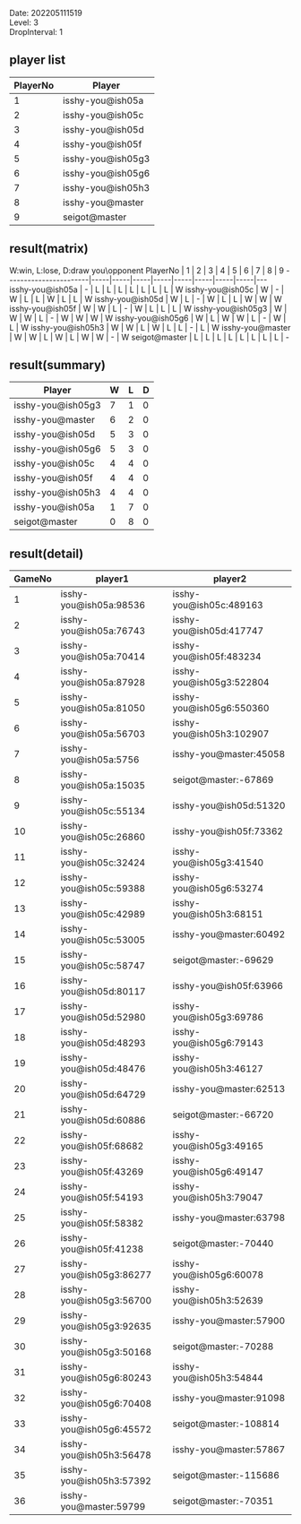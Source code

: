 Date: 202205111519  
Level: 3  
DropInterval: 1  
## player list
PlayerNo  |  Player
----------|-------------------
1         |  isshy-you@ish05a
2         |  isshy-you@ish05c
3         |  isshy-you@ish05d
4         |  isshy-you@ish05f
5         |  isshy-you@ish05g3
6         |  isshy-you@ish05g6
7         |  isshy-you@ish05h3
8         |  isshy-you@master
9         |  seigot@master
## result(matrix)
W:win, L:lose, D:draw
you\opponent PlayerNo  |  1  |  2  |  3  |  4  |  5  |  6  |  7  |  8  |  9
-----------------------|-----|-----|-----|-----|-----|-----|-----|-----|---
isshy-you@ish05a       |  -  |  L  |  L  |  L  |  L  |  L  |  L  |  L  |  W
isshy-you@ish05c       |  W  |  -  |  W  |  L  |  L  |  W  |  L  |  L  |  W
isshy-you@ish05d       |  W  |  L  |  -  |  W  |  L  |  L  |  W  |  W  |  W
isshy-you@ish05f       |  W  |  W  |  L  |  -  |  W  |  L  |  L  |  L  |  W
isshy-you@ish05g3      |  W  |  W  |  W  |  L  |  -  |  W  |  W  |  W  |  W
isshy-you@ish05g6      |  W  |  L  |  W  |  W  |  L  |  -  |  W  |  L  |  W
isshy-you@ish05h3      |  W  |  W  |  L  |  W  |  L  |  L  |  -  |  L  |  W
isshy-you@master       |  W  |  W  |  L  |  W  |  L  |  W  |  W  |  -  |  W
seigot@master          |  L  |  L  |  L  |  L  |  L  |  L  |  L  |  L  |  -
## result(summary)
Player             |  W  |  L  |  D
-------------------|-----|-----|---
isshy-you@ish05g3  |  7  |  1  |  0
isshy-you@master   |  6  |  2  |  0
isshy-you@ish05d   |  5  |  3  |  0
isshy-you@ish05g6  |  5  |  3  |  0
isshy-you@ish05c   |  4  |  4  |  0
isshy-you@ish05f   |  4  |  4  |  0
isshy-you@ish05h3  |  4  |  4  |  0
isshy-you@ish05a   |  1  |  7  |  0
seigot@master      |  0  |  8  |  0
## result(detail)
GameNo  |  player1                  |  player2
--------|---------------------------|--------------------------
1       |  isshy-you@ish05a:98536   |  isshy-you@ish05c:489163
2       |  isshy-you@ish05a:76743   |  isshy-you@ish05d:417747
3       |  isshy-you@ish05a:70414   |  isshy-you@ish05f:483234
4       |  isshy-you@ish05a:87928   |  isshy-you@ish05g3:522804
5       |  isshy-you@ish05a:81050   |  isshy-you@ish05g6:550360
6       |  isshy-you@ish05a:56703   |  isshy-you@ish05h3:102907
7       |  isshy-you@ish05a:5756    |  isshy-you@master:45058
8       |  isshy-you@ish05a:15035   |  seigot@master:-67869
9       |  isshy-you@ish05c:55134   |  isshy-you@ish05d:51320
10      |  isshy-you@ish05c:26860   |  isshy-you@ish05f:73362
11      |  isshy-you@ish05c:32424   |  isshy-you@ish05g3:41540
12      |  isshy-you@ish05c:59388   |  isshy-you@ish05g6:53274
13      |  isshy-you@ish05c:42989   |  isshy-you@ish05h3:68151
14      |  isshy-you@ish05c:53005   |  isshy-you@master:60492
15      |  isshy-you@ish05c:58747   |  seigot@master:-69629
16      |  isshy-you@ish05d:80117   |  isshy-you@ish05f:63966
17      |  isshy-you@ish05d:52980   |  isshy-you@ish05g3:69786
18      |  isshy-you@ish05d:48293   |  isshy-you@ish05g6:79143
19      |  isshy-you@ish05d:48476   |  isshy-you@ish05h3:46127
20      |  isshy-you@ish05d:64729   |  isshy-you@master:62513
21      |  isshy-you@ish05d:60886   |  seigot@master:-66720
22      |  isshy-you@ish05f:68682   |  isshy-you@ish05g3:49165
23      |  isshy-you@ish05f:43269   |  isshy-you@ish05g6:49147
24      |  isshy-you@ish05f:54193   |  isshy-you@ish05h3:79047
25      |  isshy-you@ish05f:58382   |  isshy-you@master:63798
26      |  isshy-you@ish05f:41238   |  seigot@master:-70440
27      |  isshy-you@ish05g3:86277  |  isshy-you@ish05g6:60078
28      |  isshy-you@ish05g3:56700  |  isshy-you@ish05h3:52639
29      |  isshy-you@ish05g3:92635  |  isshy-you@master:57900
30      |  isshy-you@ish05g3:50168  |  seigot@master:-70288
31      |  isshy-you@ish05g6:80243  |  isshy-you@ish05h3:54844
32      |  isshy-you@ish05g6:70408  |  isshy-you@master:91098
33      |  isshy-you@ish05g6:45572  |  seigot@master:-108814
34      |  isshy-you@ish05h3:56478  |  isshy-you@master:57867
35      |  isshy-you@ish05h3:57392  |  seigot@master:-115686
36      |  isshy-you@master:59799   |  seigot@master:-70351
